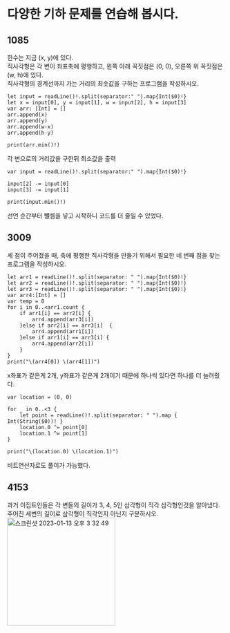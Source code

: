# 다양한 기하 문제를 연습해 봅시다.	
## 1085
한수는 지금 (x, y)에 있다.   
직사각형은 각 변이 좌표축에 평행하고, 왼쪽 아래 꼭짓점은 (0, 0), 오른쪽 위 꼭짓점은 (w, h)에 있다.   
직사각형의 경계선까지 가는 거리의 최솟값을 구하는 프로그램을 작성하시오.   
```
let input = readLine()!.split(separator:" ").map{Int($0)!}
let x = input[0], y = input[1], w = input[2], h = input[3]
var arr: [Int] = []
arr.append(x)
arr.append(y)
arr.append(w-x)
arr.append(h-y)

print(arr.min()!)
```
각 변으로의 거리값을 구한뒤 최소값을 출력   
```
var input = readLine()!.split(separator:" ").map{Int($0)!}

input[2] -= input[0]
input[3] -= input[1]

print(input.min()!)
```
선언 순간부터 뺄셈을 넣고 시작하니 코드를 더 줄일 수 있었다.   
## 3009
세 점이 주어졌을 때, 축에 평행한 직사각형을 만들기 위해서 필요한 네 번째 점을 찾는 프로그램을 작성하시오.   
```
let arr1 = readLine()!.split(separator: " ").map{Int($0)!}
let arr2 = readLine()!.split(separator: " ").map{Int($0)!}
let arr3 = readLine()!.split(separator: " ").map{Int($0)!}
var arr4:[Int] = []
var temp = 0
for i in 0..<arr1.count {
    if arr1[i] == arr2[i] {
        arr4.append(arr3[i])
    }else if arr2[i] == arr3[i]  {
        arr4.append(arr1[i])
    }else if arr1[i] == arr3[i] {
        arr4.append(arr2[i])
    }
}
print("\(arr4[0]) \(arr4[1])")
```
x좌표가 같은게 2개, y좌표가 같은게 2개이기 때문에 하나씩 있다면 하나를 더 늘려줬다.   
```
var location = (0, 0)

for _ in 0..<3 {
    let point = readLine()!.split(separator: " ").map { Int(String($0))! }
    location.0 ^= point[0]
    location.1 ^= point[1]
}

print("\(location.0) \(location.1)")
```
비트연산자로도 풀이가 가능했다.   
## 4153
과거 이집트인들은 각 변들의 길이가 3, 4, 5인 삼각형이 직각 삼각형인것을 알아냈다. 주어진 세변의 길이로 삼각형이 직각인지 아닌지 구분하시오.   
<img width="250" alt="스크린샷 2023-01-13 오후 3 32 49" src="https://user-images.githubusercontent.com/60501045/212253149-f0d0faf4-cd4b-4ed9-93a7-05ffc26f51ee.png">   
```

```

